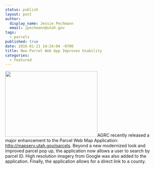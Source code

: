 ```yaml
---
status: publish
layout: post
author:
  display_name: Jessie Pechmann
  email: jpechmann@utah.gov
tags:
  - parcels
published: true
date: 2016-01-21 14:24:04 -0700
title: New Parcel Web App Improves Usability
categories:
  - Featured
---
```

<p><a href="{{ "/downloads/ParcelApp.png" | prepend: site.baseurl }}"><img src="{{ "/images/ParcelApp-300x214.png" | prepend: site.baseurl }}" alt="" title="ParcelApp" width="300" height="214" class="inline-text-right" /></a>AGRC recently released a major enhancement to the Parcel Web Map Application: <a href="http://mapserv.utah.gov/parcels">http://mapserv.utah.gov/parcels</a>. Beyond a new modernized look and improved parcel pop up, the application now allows a user to search by parcel ID. High resolution imagery from Google was also added to the application. Finally, the application allows for a direct link to a county.</p>
